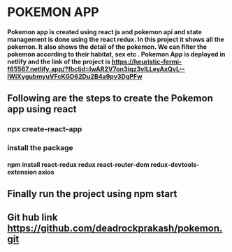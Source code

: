 # POKEMON APP
#### Pokemon app is created using react js and  pokemon api and state management is done using the react redux. In this project it shows all the pokemon. It also shows the detail of the pokemon. We can filter the pokemon according to their habitat, sex etc . Pokemon App is deployed in netlify and the link of the project is  https://heuristic-fermi-f65567.netlify.app/?fbclid=IwAR2V7on3iqz3vlLLeyAxQvL--lWiXygubmyuVFcKGD62Du2B4a9pv3DgPFw
## Following are the steps to create the Pokemon app using react
### npx create-react-app
### install the package 
#### npm install react-redux redux react-router-dom redux-devtools-extension axios
    
## Finally run the project using npm start

## Git hub link https://github.com/deadrockprakash/pokemon.git



